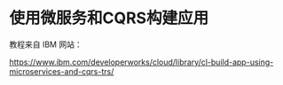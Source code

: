 # 使用微服务和CQRS构建应用

教程来自 IBM 网站：

https://www.ibm.com/developerworks/cloud/library/cl-build-app-using-microservices-and-cqrs-trs/




